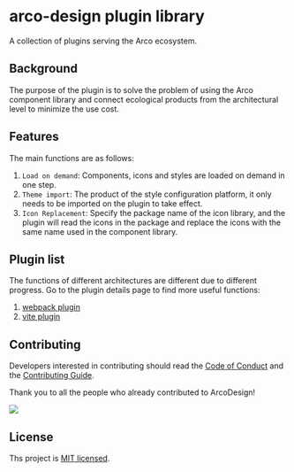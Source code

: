 # arco-design plugin library

A collection of plugins serving the Arco ecosystem.

## Background

The purpose of the plugin is to solve the problem of using the Arco component library and connect ecological products from the architectural level to minimize the use cost.

## Features

The main functions are as follows:

1. `Load on demand`: Components, icons and styles are loaded on demand in one step.
2. `Theme import`: The product of the style configuration platform, it only needs to be imported on the plugin to take effect.
3. `Icon Replacement`: Specify the package name of the icon library, and the plugin will read the icons in the package and replace the icons with the same name used in the component library.

## Plugin list

The functions of different architectures are different due to different progress. Go to the plugin details page to find more useful functions:

1. [webpack plugin](./packages/plugin-webpack-react/README.md)
2. [vite plugin](./packages/plugin-vite-react/README.md)


## Contributing

Developers interested in contributing should read the [Code of Conduct](./CODE_OF_CONDUCT.md) and
the [Contributing Guide](./CONTRIBUTING.md).

Thank you to all the people who already contributed to ArcoDesign!

<a href="https://github.com/arco-design/arco-plugins/graphs/contributors"><img src="https://contrib.rocks/image?repo=arco-design/arco-plugins" /></a>

## License

Ths project is [MIT licensed](./LICENSE).
